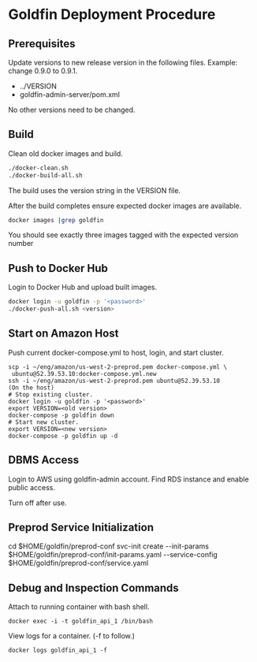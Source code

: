 # Goldfin Deployment Procedure

## Prerequisites

Update versions to new release version in the following files.  Example: 
change 0.9.0 to 0.9.1. 

* ../VERSION
* goldfin-admin-server/pom.xml

No other versions need to be changed. 

## Build

Clean old docker images and build. 
```bash
./docker-clean.sh
./docker-build-all.sh
```
The build uses the version string in the VERSION file. 

After the build completes ensure expected docker images are available. 
```bash
docker images |grep goldfin
```
You should see exactly three images tagged with the expected version number

## Push to Docker Hub

Login to Docker Hub and upload built images. 
```bash
docker login -u goldfin -p '<password>'
./docker-push-all.sh <version>
```

## Start on Amazon Host

Push current docker-compose.yml to host, login, and start cluster.

```
scp -i ~/eng/amazon/us-west-2-preprod.pem docker-compose.yml \
 ubuntu@52.39.53.10:docker-compose.yml.new
ssh -i ~/eng/amazon/us-west-2-preprod.pem ubuntu@52.39.53.10
(On the host)
# Stop existing cluster.
docker login -u goldfin -p '<password>'
export VERSION=<old version>
docker-compose -p goldfin down
# Start new cluster.  
export VERSION=<new version>
docker-compose -p goldfin up -d
```

## DBMS Access

Login to AWS using goldfin-admin account.  Find RDS instance and 
enable public access. 

Turn off after use. 

## Preprod Service Initialization

cd $HOME/goldfin/preprod-conf
svc-init create --init-params $HOME/goldfin/preprod-conf/init-params.yaml --service-config $HOME/goldfin/preprod-conf/service.yaml 

## Debug and Inspection Commands

Attach to running container with bash shell.
```
docker exec -i -t goldfin_api_1 /bin/bash
```

View logs for a container. (-f to follow.)
```
docker logs goldfin_api_1 -f
```
